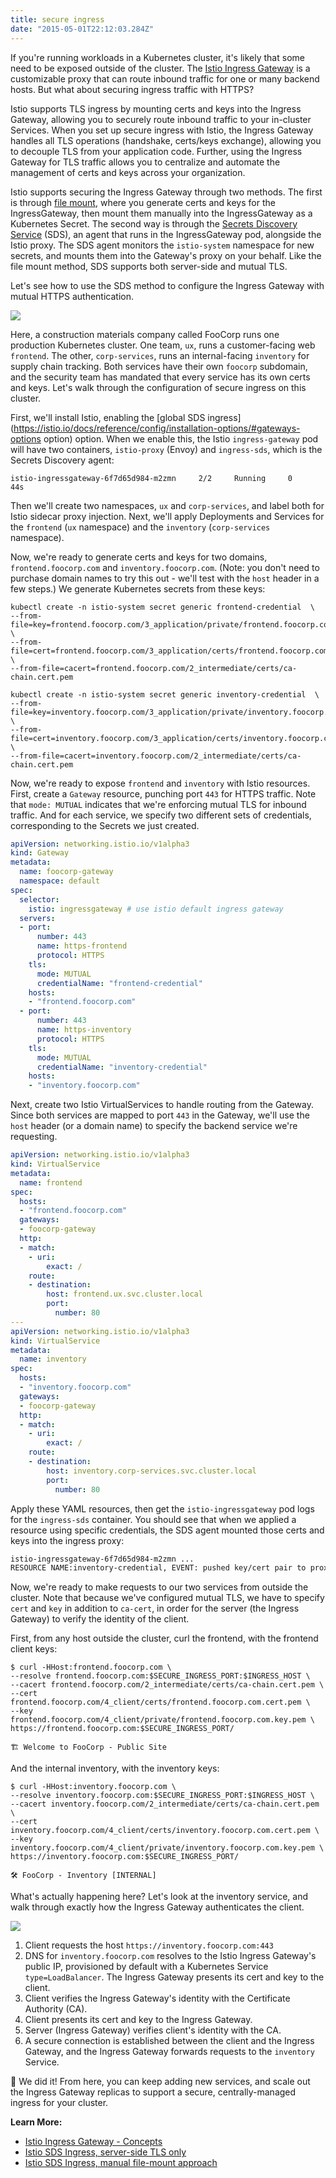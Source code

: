 ```yaml
---
title: secure ingress
date: "2015-05-01T22:12:03.284Z"
---
```


If you're running workloads in a Kubernetes cluster, it's likely that some need to be exposed outside of the cluster. The [Istio Ingress Gateway](/ingress) is a customizable proxy that can route inbound traffic for one or many backend hosts. But what about securing ingress traffic with HTTPS?

Istio supports TLS ingress by mounting certs and keys into the Ingress Gateway, allowing you to securely route inbound traffic to your in-cluster Services. When you set up secure ingress with Istio, the Ingress Gateway handles all TLS operations (handshake, certs/keys exchange), allowing you to decouple TLS from your application code. Further, using the Ingress Gateway for TLS traffic allows you to centralize and automate the management of certs and keys across your organization.

Istio supports securing the Ingress Gateway through two methods. The first is through [file mount](https://istio.io/docs/tasks/traffic-management/ingress/secure-ingress-mount/), where you generate certs and keys for the IngressGateway, then mount them manually into the IngressGateway as a Kubernetes Secret. The second way is through the [Secrets Discovery Service](https://istio.io/docs/tasks/traffic-management/ingress/secure-ingress-sds/) (SDS), an agent that runs in the IngressGateway pod, alongside the Istio proxy. The SDS agent  monitors the `istio-system` namespace for new secrets, and mounts them into the Gateway's proxy on your behalf. Like the file mount method, SDS supports both server-side and mutual TLS.

Let's see how to use the SDS method to configure the Ingress Gateway with mutual HTTPS authentication.

![](images/arch.png)

Here, a construction materials company called FooCorp runs one production Kubernetes cluster. One team, `ux`, runs a customer-facing web `frontend`. The other, `corp-services`, runs an internal-facing `inventory` for supply chain tracking. Both services have their own `foocorp` subdomain, and the security team has mandated that every service has its own certs and keys. Let's walk through the configuration of secure ingress on this cluster.

First, we'll install Istio, enabling the [global SDS ingress](https://istio.io/docs/reference/config/installation-options/#gateways-options option) option. When we enable this, the Istio `ingress-gateway` pod will have two containers, `istio-proxy` (Envoy) and `ingress-sds`, which is the Secrets Discovery agent:

```
istio-ingressgateway-6f7d65d984-m2zmn     2/2     Running     0          44s
```

Then we'll create two namespaces, `ux` and `corp-services`, and label both for Istio sidecar proxy injection. Next, we'll apply Deployments and Services for the `frontend` (`ux` namespace) and the `inventory` (`corp-services` namespace).

Now, we're ready to generate certs and keys for two domains, `frontend.foocorp.com` and `inventory.foocorp.com`. (Note: you don't need to purchase domain names to try this out - we'll test with the `host` header in a few steps.) We generate Kubernetes secrets from these keys:

```
kubectl create -n istio-system secret generic frontend-credential  \
--from-file=key=frontend.foocorp.com/3_application/private/frontend.foocorp.com.key.pem \
--from-file=cert=frontend.foocorp.com/3_application/certs/frontend.foocorp.com.cert.pem \
--from-file=cacert=frontend.foocorp.com/2_intermediate/certs/ca-chain.cert.pem

kubectl create -n istio-system secret generic inventory-credential  \
--from-file=key=inventory.foocorp.com/3_application/private/inventory.foocorp.com.key.pem \
--from-file=cert=inventory.foocorp.com/3_application/certs/inventory.foocorp.com.cert.pem \
--from-file=cacert=inventory.foocorp.com/2_intermediate/certs/ca-chain.cert.pem
```

Now, we're ready to expose `frontend` and `inventory` with Istio resources. First, create a `Gateway` resource, punching port `443` for HTTPS traffic. Note that `mode: MUTUAL` indicates that we're enforcing mutual TLS for inbound traffic. And for each service, we specify two different sets of credentials, corresponding to the Secrets we just created.

```YAML
apiVersion: networking.istio.io/v1alpha3
kind: Gateway
metadata:
  name: foocorp-gateway
  namespace: default
spec:
  selector:
    istio: ingressgateway # use istio default ingress gateway
  servers:
  - port:
      number: 443
      name: https-frontend
      protocol: HTTPS
    tls:
      mode: MUTUAL
      credentialName: "frontend-credential"
    hosts:
    - "frontend.foocorp.com"
  - port:
      number: 443
      name: https-inventory
      protocol: HTTPS
    tls:
      mode: MUTUAL
      credentialName: "inventory-credential"
    hosts:
    - "inventory.foocorp.com"
```

Next, create two Istio VirtualServices to handle routing from the Gateway. Since both services are mapped to port `443` in the Gateway, we'll use the `host` header (or a domain name) to specify the backend service we're requesting.

```YAML
apiVersion: networking.istio.io/v1alpha3
kind: VirtualService
metadata:
  name: frontend
spec:
  hosts:
  - "frontend.foocorp.com"
  gateways:
  - foocorp-gateway
  http:
  - match:
    - uri:
        exact: /
    route:
    - destination:
        host: frontend.ux.svc.cluster.local
        port:
          number: 80
---
apiVersion: networking.istio.io/v1alpha3
kind: VirtualService
metadata:
  name: inventory
spec:
  hosts:
  - "inventory.foocorp.com"
  gateways:
  - foocorp-gateway
  http:
  - match:
    - uri:
        exact: /
    route:
    - destination:
        host: inventory.corp-services.svc.cluster.local
        port:
          number: 80
```

Apply these YAML resources, then get the `istio-ingressgateway` pod logs for the `ingress-sds` container. You should see that when we applied a resource using specific credentials, the SDS agent mounted those certs and keys into the ingress proxy:

```bash
istio-ingressgateway-6f7d65d984-m2zmn ...
RESOURCE NAME:inventory-credential, EVENT: pushed key/cert pair to proxy
```

Now, we're ready to make requests to our two services from outside the cluster. Note that because we've configured mutual TLS, we have to specify `cert` and `key` in addition to `ca-cert`, in order for the server (the Ingress Gateway) to verify the identity of the client.

First, from any host outside the cluster, curl the frontend, with the frontend client keys:

```
$ curl -HHost:frontend.foocorp.com \
--resolve frontend.foocorp.com:$SECURE_INGRESS_PORT:$INGRESS_HOST \
--cacert frontend.foocorp.com/2_intermediate/certs/ca-chain.cert.pem \
--cert frontend.foocorp.com/4_client/certs/frontend.foocorp.com.cert.pem \
--key frontend.foocorp.com/4_client/private/frontend.foocorp.com.key.pem \
https://frontend.foocorp.com:$SECURE_INGRESS_PORT/

🏗 Welcome to FooCorp - Public Site
```

And the internal inventory, with the inventory keys:

```
$ curl -HHost:inventory.foocorp.com \
--resolve inventory.foocorp.com:$SECURE_INGRESS_PORT:$INGRESS_HOST \
--cacert inventory.foocorp.com/2_intermediate/certs/ca-chain.cert.pem \
--cert inventory.foocorp.com/4_client/certs/inventory.foocorp.com.cert.pem \
--key inventory.foocorp.com/4_client/private/inventory.foocorp.com.key.pem \
https://inventory.foocorp.com:$SECURE_INGRESS_PORT/

🛠 FooCorp - Inventory [INTERNAL]
```

What's actually happening here? Let's look at the inventory service, and walk through exactly how the Ingress Gateway authenticates the client.

![](images/auth-steps.png)

1. Client requests the host `https://inventory.foocorp.com:443`
2. DNS for `inventory.foocorp.com` resolves to the Istio Ingress Gateway's public IP, provisioned by default with a Kubernetes Service `type=LoadBalancer`. The Ingress Gateway presents its cert and key to the client.
3. Client verifies the Ingress Gateway's identity with the Certificate Authority (CA).
4. Client presents its cert and key to the Ingress Gateway.
5. Server (Ingress Gateway) verifies client's identity with the CA.
6. A secure connection is established between the client and the Ingress Gateway, and the Ingress Gateway forwards requests to the `inventory` Service.

🎊 We did it! From here, you can keep adding new services, and scale out the Ingress Gateway replicas to support a secure, centrally-managed ingress for your cluster.

**Learn More:**

- [Istio Ingress Gateway - Concepts](https://istio.io/docs/concepts/traffic-management/#gateways)
- [Istio SDS Ingress, server-side TLS only](https://istio.io/docs/tasks/traffic-management/ingress/secure-ingress-sds/#configure-a-tls-ingress-gateway-for-multiple-hosts)
- [Istio SDS Ingress, manual file-mount approach](https://istio.io/docs/tasks/traffic-management/ingress/secure-ingress-mount/#before-you-begin)
